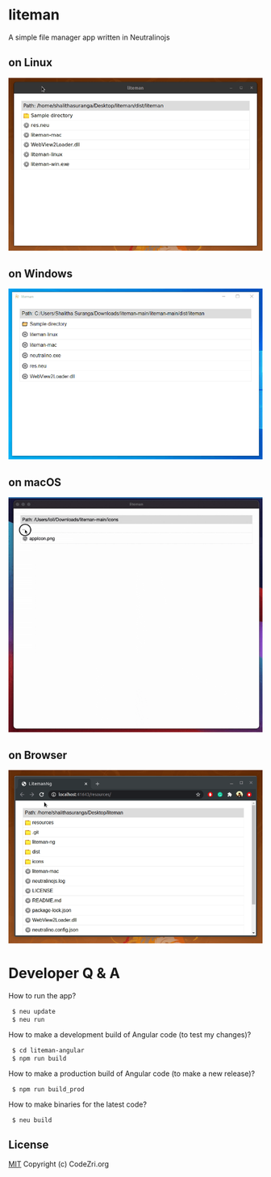 # liteman
A simple file manager app written in Neutralinojs

## on Linux
![Liteman on Linux](media/liteman_prev_linux.gif)

## on Windows
![Liteman on Linux](media/liteman_prev_windows.gif)

## on macOS
![Liteman on Mac](media/liteman_prev_mac.gif)

## on Browser
![Liteman on Browser](media/liteman_prev_web.gif)

# Developer Q & A

How to run the app?

```
 $ neu update
 $ neu run
```

How to make a development build of Angular code (to test my changes)?

```
 $ cd liteman-angular
 $ npm run build
```

How to make a production build of Angular code (to make a new release)?

```
 $ npm run build_prod
```

How to make binaries for the latest code?

```
 $ neu build
```

## License

[MIT](LICENSE)
Copyright (c) CodeZri.org
